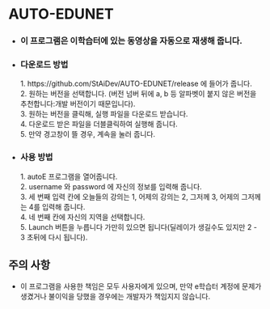 # AUTO-EDUNET

* <h3>이 프로그램은 이학습터에 있는 동영상을 자동으로 재생해 줍니다.</h3>
* <h3>다운로드 방법</h3>
  1. https://github.com/StAiDev/AUTO-EDUNET/release 에 들어가 줍니다. <br>
  2. 원하는 버전을 선택합니다. (버전 넘버 뒤에 a, b 등 알파벳이 붙지 않은 버전을 추천합니다:개발 버전이기 때문입니다).<br>
  3. 원하는 버전을 클릭해, 실행 파일을 다운로드 받습니다. <br>
  4. 다운로드 받은 파일을 더블클릭하여 실행해 줍니다.<br>
  5. 만약 경고창이 뜰 경우, 계속을 눌러 줍니다.
* <h3>사용 방법</h3>
  1. autoE 프로그램을 열어줍니다.<br>
  2. username 와 password 에 자신의 정보를 입력해 줍니다.<br>
  3. 세 번째 입력 칸에 오늘들의 강의는 1, 어제의 강의는 2, 그저께 3, 어제의 그저께는 4를 입력해 줍니다.<br>
  4. 네 번째 칸에 자신의 지역을 선택합니다.<br>
  5. Launch 버튼을 누릅니다 가만히 있으면 됩니다(딜레이가 생길수도 있지만 2 - 3 초뒤에 다시 됩니다).
## 주의 사항
  * 이 프로그램을 사용한 책임은 모두 사용자에게 있으며, 만약 e학습터 계정에 문제가 생겼거나 불이익을 당했을 경우에는 개발자가 책임지지 않습니다.
